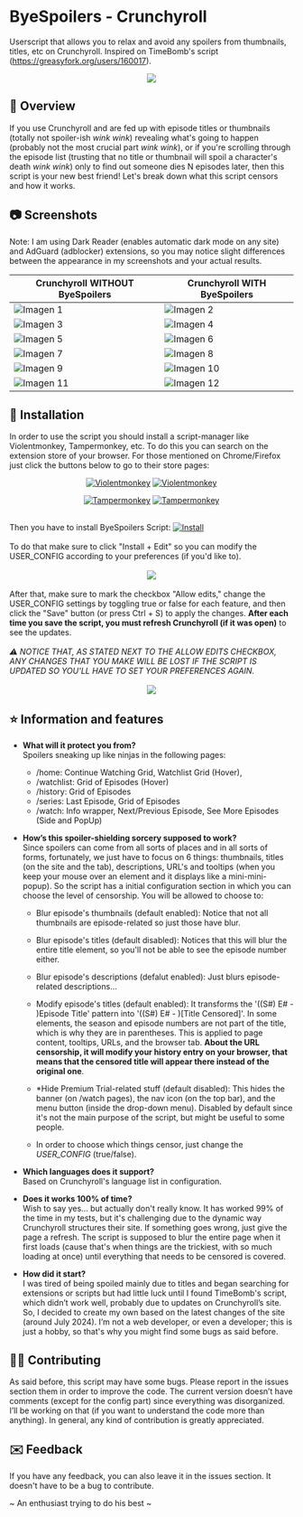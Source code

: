 # ByeSpoilers - Crunchyroll
Userscript that allows you to relax and avoid any spoilers from thumbnails, titles, etc on Crunchyroll. Inspired on TimeBomb's script (https://greasyfork.org/users/160017).  

<div align="center">
    <picture>
        <img src="assets-images/logo_feature.jpg">
    </picture>
</div>

## 📖 Overview
If you use Crunchyroll and are fed up with episode titles or thumbnails (totally not spoiler-ish *wink wink*) revealing what's going to happen (probably not the most crucial part *wink wink*), or if you're scrolling through the episode list (trusting that no title or thumbnail will spoil a character's death *wink wink*) only to find out someone dies N episodes later, then this script is your new best friend! Let's break down what this script censors and how it works.

## 📷 Screenshots
Note: I am using Dark Reader (enables automatic dark mode on any site) and AdGuard (adblocker) extensions, so you may notice slight differences between the appearance in my screenshots and your actual results.

| Crunchyroll WITHOUT ByeSpoilers | Crunchyroll WITH ByeSpoilers |
|--------------------------------------------|-----------------------------------------|
| ![Imagen 1](assets-images/01_without.jpg) | ![Imagen 2](assets-images/01_with.jpg) |
| ![Imagen 3](assets-images/02_without.jpg) | ![Imagen 4](assets-images/02_with.jpg) |
| ![Imagen 5](assets-images/03_without.jpg) | ![Imagen 6](assets-images/03_with.jpg) |
| ![Imagen 7](assets-images/04_without.jpg) | ![Imagen 8](assets-images/04_with.jpg) |
| ![Imagen 9](assets-images/05_1_without.jpg) | ![Imagen 10](assets-images/05_1_with.jpg) |
| ![Imagen 11](assets-images/05_2_without.jpg) | ![Imagen 12](assets-images/05_2_with.jpg) |

## 📂 Installation
<p>In order to use the script you should install a script-manager like Violentmonkey, Tampermonkey, etc. To do this you can search on the extension store of your browser. For those mentioned on Chrome/Firefox just click the buttons below to go to their store pages:</p>

 <div align="center">   
     
[![Violentmonkey](https://img.shields.io/static/v1?label=Violentmonkey&message=for%20Chrome&color=brightgreen&logo=googlechrome&logoColor=white)](https://chrome.google.com/webstore/detail/violentmonkey/dhdgffkkebhmkfjojejmpbldmpobfkfo)   [![Violentmonkey](https://img.shields.io/static/v1?label=Violentmonkey&message=for%20Firefox&color=orange&logo=firefox&logoColor=white)](https://addons.mozilla.org/en-US/firefox/addon/violentmonkey/)
 </div>

 <div align="center">   
     
[![Tampermonkey](https://img.shields.io/static/v1?label=Tampermonkey&message=for%20Chrome&color=brightgreen&logo=googlechrome&logoColor=white)](https://chrome.google.com/webstore/detail/tampermonkey/dhdgffkkebhmkfjojejmpbldmpobfkfo)   [![Tampermonkey](https://img.shields.io/static/v1?label=Tampermonkey&message=for%20Firefox&color=orange&logo=firefox&logoColor=white)](https://addons.mozilla.org/en-US/firefox/addon/tampermonkey/)
 </div>

<br>
Then you have to install ByeSpoilers Script: <a href="https://github.com/zAlfok/ByeSpoilers-Crunchyroll/raw/master/scripts/byeSpoilers_Crunchyroll.user.js" target="_blank">
  <img src="https://img.shields.io/badge/Install-ByeSpoilers-brightgreen" alt="Install">
</a>
<br><br>
To do that make sure to click "Install + Edit" so you can modify the USER_CONFIG according to your preferences (if you'd like to).
<br><br>
<div align="center">
    <picture>
        <img src="assets-images/install_01.jpg">
    </picture>
</div>
<br>
After that, make sure to mark the checkbox "Allow edits," change the USER_CONFIG settings by toggling true or false for each feature, and then click the "Save" button (or press Ctrl + S) to apply the changes. <b>After each time you save the script, you must refresh Crunchyroll (if it was open)</b> to see the updates.<br><br>
<em>⚠️ NOTICE THAT, AS STATED NEXT TO THE ALLOW EDITS CHECKBOX, ANY CHANGES THAT YOU MAKE WILL BE LOST IF THE SCRIPT IS UPDATED SO YOU'LL HAVE TO SET YOUR PREFERENCES AGAIN.</em>
<br><br>
<div align="center">
    <picture>
        <img src="assets-images/install_02.jpg">
    </picture>
</div>

## ⭐ Information and features
- <b>What will it protect you from?</b><br> 
Spoilers sneaking up like ninjas in the following pages:
    - /home: Continue Watching Grid, Watchlist Grid (Hover),
    - /watchlist: Grid of Episodes (Hover)
    - /history: Grid of Episodes
    - /series: Last Episode, Grid of Episodes
    - /watch: Info wrapper, Next/Previous Episode, See More Episodes (Side and PopUp)

- <b>How’s this spoiler-shielding sorcery supposed to work?</b><br>
Since spoilers can come from all sorts of places and in all sorts of forms, fortunately, we just have to focus on 6 things: thumbnails, titles (on the site and the tab), descriptions, URL's and tooltips (when you keep your mouse over an element and it displays like a mini-mini-popup). So the script has a initial configuration section in which you can choose the level of censorship. You will be allowed to choose to:
    - Blur episode's thumbnails (default enabled): Notice that not all thumbnails are episode-related so just those have blur.
    - Blur episode's titles (default disabled): Notices that this will blur the entire title element, so you'll not be able to see the episode number either.
    - Blur episode's descriptions (defalut enabled): Just blurs episode-related descriptions...
    - Modify episode's titles (default enabled): It transforms the '((S#) E# - )Episode Title' pattern into '((S#) E# - )[Title Censored]'. In some elements, the season and episode numbers are not part of the title, which is why they are in parentheses. This is applied to page content, tooltips, URLs, and the browser tab. **About the URL censorship, it will modify your history entry on your browser, that means that the censored title will appear there instead of the original one**.
    - *Hide Premium Trial-related stuff (default disabled): This hides the banner (on /watch pages), the nav icon (on the top bar), and the menu button (inside the drop-down menu). Disabled by default since it's not the main purpose of the script, but might be useful to some people.

    - In order to choose which things censor, just change the <em>USER_CONFIG</em> (true/false).
    
- <b>Which languages does it support?</b><br>
Based on Crunchyroll's language list in configuration.

- <b>Does it works 100% of time?</b><br>
Wish to say yes... but actually don't really know. It has worked 99% of the time in my tests, but it's challenging due to the dynamic way Crunchyroll structures their site. If something goes wrong, just give the page a refresh. The script is supposed to blur the entire page when it first loads (cause that's when things are the trickiest, with so much loading at once) until everything that needs to be censored is covered.

- <b>How did it start?</b><br>
I was tired of being spoiled mainly due to titles and began searching for extensions or scripts but had little luck until I found TimeBomb's script, which didn’t work well, probably due to updates on Crunchyroll’s site. So, I decided to create my own based on the latest changes of the site (around July 2024). I’m not a web developer, or even a developer; this is just a hobby, so that's why you might find some bugs as said before. 

## 🧑‍💻 Contributing
As said before, this script may have some bugs. Please report in the issues section them in order to improve the code. The current version doesn’t have comments (except for the config part) since everything was disorganized. I’ll be working on that (if you want to understand the code more than anything).
In general, any kind of contribution is greatly appreciated.

## ✉️ Feedback
If you have any feedback, you can also leave it in the issues section. It doesn't have to be a bug to contribute.

~ An enthusiast trying to do his best ~


